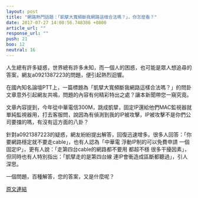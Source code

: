 ```yaml
---
layout: post
title: "網路熱門話題：「凱擘大寬頻斷我網路這樣合法嗎？」，你怎麼看？"
date: 2017-07-27 14:08:56.748386 +0800
article_url: ""
response_url: ""
push: 21
boo: 12
neutral: 16
---
```


人生總有許多疑惑，世界總有許多未知，而一個人的困惑，也可能是眾人想追尋的答案，網友a0921387223的問題，便引起熱烈迴響。

在國內知名論壇PTT上，一篇標題為「凱擘大寬頻斷我網路這樣合法嗎？」的問卦文章意外引起網友共鳴，問題的內容有何精彩特出之處？讓本新聞帶您一窺究竟。

文章內容提到，今年從中華電信300M，跳成凱擘，固定IP還給他們MAC監視器就單純監視器用，打去客服問，說因為有偵測到我的IP被攻擊，IP被攻擊不是你們公司要擋的嗎，有沒有這方面的八卦？

針對a0921387223的疑惑，網友紛紛提出解答，回復迅速增多。很多人回答：「你要網路穩定就不要走cable」，也有人認為「中華電 浮動IP制的可以免費申請 一個固定IP」，更有人說：「走第四台cable的網路都不要用  都超不穩 很多干擾因素」，但同時也有人特別指出：「凱擘走的是第四台線 連IP會衝造成區斷都聽過」，引人深思。

一個問題，百種解答，您的答案，又是什麼呢？

<a href = "https://www.ptt.cc/bbs/Gossiping/M.1501132208.A.266.html">原文連結</a>

